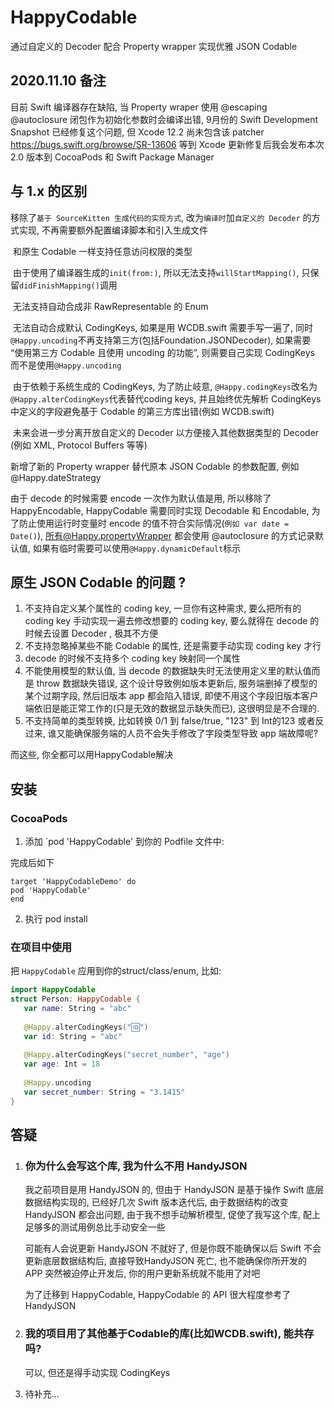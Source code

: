 # HappyCodable

通过自定义的 Decoder 配合 Property wrapper 实现优雅 JSON Codable

## 2020.11.10 备注

目前 Swift 编译器存在缺陷, 当 Property wraper 使用 @escaping @autoclosure 闭包作为初始化参数时会编译出错, 9月份的 Swift Development Snapshot 已经修复这个问题, 但 Xcode 12.2 尚未包含该 patcher https://bugs.swift.org/browse/SR-13606 等到 Xcode 更新修复后我会发布本次 2.0 版本到 CocoaPods 和 Swift Package Manager

## 与 1.x 的区别

移除了`基于 SourceKitten 生成代码的实现方式`, 改为`编译时`加`自定义的 Decoder` 的方式实现, 不再需要额外配置编译脚本和引入生成文件

​	和原生 Codable 一样支持任意访问权限的类型

​	由于使用了编译器生成的`init(from:)`, 所以无法支持`willStartMapping()`, 只保留`didFinishMapping()`调用

​	无法支持自动合成非 RawRepresentable 的 Enum

​	无法自动合成默认 CodingKeys, 如果是用 WCDB.swift 需要手写一遍了, 同时`@Happy.uncoding`不再支持第三方(包括Foundation.JSONDecoder), 如果需要 “使用第三方 Codable 且使用 uncoding 的功能”, 则需要自己实现 CodingKeys 而不是使用`@Happy.uncoding`

​	由于依赖于系统生成的 CodingKeys, 为了防止岐意, `@Happy.codingKeys`改名为`@Happy.alterCodingKeys`代表替代coding keys, 并且始终优先解析 CodingKeys 中定义的字段避免基于 Codable 的第三方库出错(例如 WCDB.swift)

​	未来会进一步分离开放自定义的 Decoder 以方便接入其他数据类型的 Decoder (例如 XML, Protocol Buffers 等等)

新增了新的 Property wrapper 替代原本 JSON Codable 的参数配置, 例如 @Happy.dateStrategy

由于 decode 的时候需要 encode 一次作为默认值是用, 所以移除了 HappyEncodable, HappyCodable 需要同时实现 Decodable 和 Encodable, 为了防止使用运行时变量时 encode 的值不符合实际情况(`例如 var date = Date()`), 所有@Happy.propertyWrapper 都会使用 @autoclosure 的方式记录默认值, 如果有临时需要可以使用`@Happy.dynamicDefault`标示

## 原生 JSON Codable 的问题 ?

1. 不支持自定义某个属性的 coding key, 一旦你有这种需求, 要么把所有的 coding key 手动实现一遍去修改想要的 coding key, 要么就得在 decode 的时候去设置 Decoder , 极其不方便
2. 不支持忽略掉某些不能 Codable 的属性, 还是需要手动实现 coding key 才行
4. decode 的时候不支持多个 coding key 映射同一个属性
6. 不能使用模型的默认值, 当 decode 的数据缺失时无法使用定义里的默认值而是 throw 数据缺失错误, 这个设计导致例如版本更新后, 服务端删掉了模型的某个过期字段, 然后旧版本 app 都会陷入错误, 即使不用这个字段旧版本客户端依旧是能正常工作的(只是无效的数据显示缺失而已), 这很明显是不合理的.
7. 不支持简单的类型转换, 比如转换 0/1 到 false/true, "123" 到 Int的123 或者反过来, 谁又能确保服务端的人员不会失手修改了字段类型导致 app 端故障呢?

而这些, 你全都可以用HappyCodable解决

## 安装

### CocoaPods

1. 添加 `pod 'HappyCodable' 到你的 Podfile 文件中:

完成后如下

```
target 'HappyCodableDemo' do
pod 'HappyCodable'
end
```

2. 执行 pod install


### 在项目中使用

把 `HappyCodable` 应用到你的struct/class/enum, 比如:

```swift
import HappyCodable
struct Person: HappyCodable {
   var name: String = "abc"
   
   @Happy.alterCodingKeys("🆔")
   var id: String = "abc"
   
   @Happy.alterCodingKeys("secret_number", "age")
   var age: Int = 18
   
   @Happy.uncoding
   var secret_number: String = "3.1415"
}
```

## 答疑

1. ### 你为什么会写这个库, 我为什么不用 HandyJSON

   我之前项目是用 HandyJSON 的, 但由于 HandyJSON 是基于操作 Swift 底层数据结构实现的, 已经好几次 Swift 版本迭代后, 由于数据结构的改变 HandyJSON 都会出问题, 由于我不想手动解析模型, 促使了我写这个库, 配上足够多的测试用例总比手动安全一些

   可能有人会说更新 HandyJSON 不就好了, 但是你既不能确保以后 Swift 不会更新底层数据结构后, 直接导致HandyJSON 死亡, 也不能确保你所开发的 APP 突然被迫停止开发后, 你的用户更新系统就不能用了对吧

   为了迁移到 HappyCodable, HappyCodable 的 API 很大程度参考了 HandyJSON

2. ### 我的项目用了其他基于Codable的库(比如WCDB.swift), 能共存吗?

   可以, 但还是得手动实现 CodingKeys

3. 待补充...
